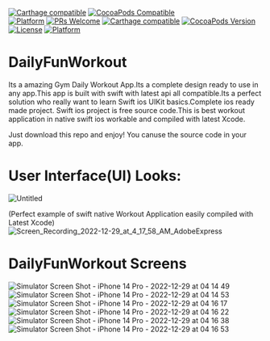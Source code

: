 [![Carthage compatible](https://img.shields.io/badge/Carthage-compatible-4BC51D.svg?style=flat)](https://github.com/Carthage/Carthage)
[![CocoaPods Compatible](https://img.shields.io/cocoapods/v/EZSwiftExtensions.svg)](https://img.shields.io/cocoapods/v/LFAlertController.svg)  
[![Platform](https://img.shields.io/cocoapods/p/LFAlertController.svg?style=flat)](http://cocoapods.org/pods/LFAlertController)
[![PRs Welcome](https://img.shields.io/badge/PRs-welcome-brightgreen.svg?style=flat-square)](http://makeapullrequest.com)
[![Carthage compatible](https://img.shields.io/badge/Carthage-compatible-4BC51D.svg?style=flat)](https://github.com/Carthage/Carthage)
[![CocoaPods Version](https://img.shields.io/cocoapods/v/BadgeSwift.svg?style=flat)](http://cocoadocs.org/docsets/BadgeSwift)
[![License](https://img.shields.io/cocoapods/l/BadgeSwift.svg?style=flat)](/LICENSE)
[![Platform](https://img.shields.io/cocoapods/p/BadgeSwift.svg?style=flat)](http://cocoadocs.org/docsets/BadgeSwift)

# DailyFunWorkout
Its a amazing Gym Daily Workout App.Its a complete design ready to use in any app.This app is built with swift with latest api all compatible.Its a perfect solution who really want to learn Swift ios UIKit basics.Complete ios ready made project. Swift ios project is free source code.This is best workout application in native swift ios workable and compiled with latest Xcode.

Just download this repo and enjoy!
You canuse the source code in your app.


# User Interface(UI) Looks:

![Untitled](https://user-images.githubusercontent.com/25474407/210459276-946cd3a4-e5f2-4ea4-b42b-a93770f267d6.gif)


(Perfect example of swift native Workout Application easily compiled with Latest Xcode)
![Screen_Recording_2022-12-29_at_4_17_58_AM_AdobeExpress](https://user-images.githubusercontent.com/25474407/209884870-345f9273-a759-4b34-9495-03bf07d68e28.gif)

# DailyFunWorkout Screens


![Simulator Screen Shot - iPhone 14 Pro - 2022-12-29 at 04 14 49](https://user-images.githubusercontent.com/25474407/209884392-18d35ad8-1495-4b85-bd30-1dfac9ab0177.png)
![Simulator Screen Shot - iPhone 14 Pro - 2022-12-29 at 04 14 53](https://user-images.githubusercontent.com/25474407/209884395-6754c2c2-5a27-4539-932f-64f74abca630.png)
![Simulator Screen Shot - iPhone 14 Pro - 2022-12-29 at 04 16 17](https://user-images.githubusercontent.com/25474407/209884397-d8062953-4a09-498c-a7ef-06d9c73d05bc.png)
![Simulator Screen Shot - iPhone 14 Pro - 2022-12-29 at 04 16 22](https://user-images.githubusercontent.com/25474407/209884400-7bd5ffff-b4fe-4a55-b9bd-58bb9d9220a4.png)
![Simulator Screen Shot - iPhone 14 Pro - 2022-12-29 at 04 16 38](https://user-images.githubusercontent.com/25474407/209884401-adb43acf-8a23-49f9-857c-174c2ef4d825.png)
![Simulator Screen Shot - iPhone 14 Pro - 2022-12-29 at 04 16 53](https://user-images.githubusercontent.com/25474407/209884404-44d2a0fa-51b5-4314-ac3c-e047ae1faa8a.png)

